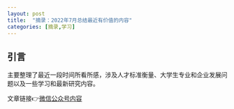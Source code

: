 ```yaml
---
layout: post
title:  "摘录：2022年7月总结最近有价值的内容"
categories: [摘录,学习]
---
```


## 引言

主要整理了最近一段时间所看所感，涉及人才标准衡量、大学生专业和企业发展问题以及一些学习和最新研究内容。

文章链接👉[微信公众号内容](https://mp.weixin.qq.com/s?__biz=MzkxMzI5NzIwNQ==&mid=2247484273&idx=1&sn=47c9bb16a2e3d28e7a76eeae0af556fa&chksm=c17e992bf609103d6065100c97f3dceb6b831877e28bf9bd325fa2294d81a1a2c375dc0b8b05&token=807558937&lang=zh_CN#rd)

